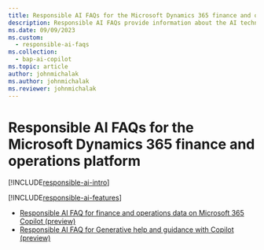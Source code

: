 ```yaml
---
title: Responsible AI FAQs for the Microsoft Dynamics 365 finance and operations platform
description: Responsible AI FAQs provide information about the AI technology that's used in the Microsoft Dynamics 365 finance and operations platform. They also include key considerations and details about how the AI is used, how it was tested and evaluated, and any specific limitations.
ms.date: 09/09/2023
ms.custom: 
  - responsible-ai-faqs
ms.collection:
  - bap-ai-copilot 
ms.topic: article
author: johnmichalak
ms.author: johnmichalak
ms.reviewer: johnmichalak
---
```


# Responsible AI FAQs for the Microsoft Dynamics 365 finance and operations platform

[!INCLUDE[responsible-ai-intro](../includes/responsible-ai-intro.md)]

[!INCLUDE[responsible-ai-features](../includes/responsible-ai-features.md)]

- [Responsible AI FAQ for finance and operations data on Microsoft 365 Copilot (preview)](../m365-copilot/faq-for-chat-with-fno-data-on-m365copilot.md)
- [Responsible AI FAQ for Generative help and guidance with Copilot (preview)](../../fin-ops/copilot/faq-copilot-generative-help.md)
